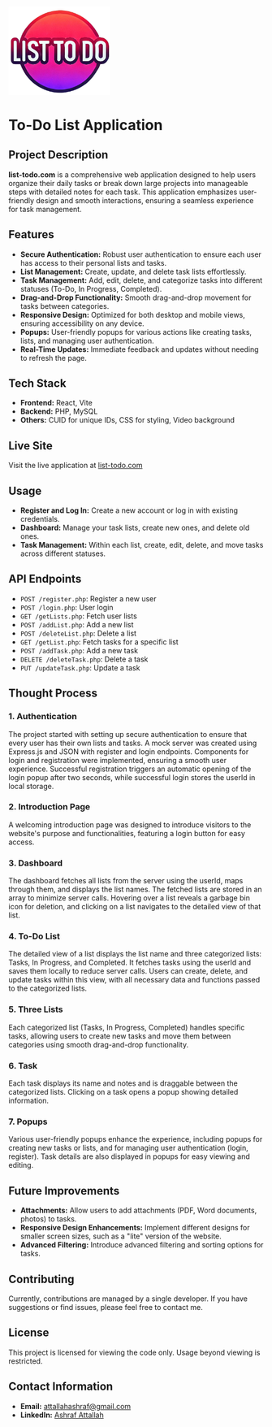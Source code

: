 <img src="src/assets/logo-to-do.png" alt="List To Do Logo" width="200">

# To-Do List Application

## Project Description
**list-todo.com** is a comprehensive web application designed to help users organize their daily tasks or break down large projects into manageable steps with detailed notes for each task. This application emphasizes user-friendly design and smooth interactions, ensuring a seamless experience for task management.

## Features
- **Secure Authentication:** Robust user authentication to ensure each user has access to their personal lists and tasks.
- **List Management:** Create, update, and delete task lists effortlessly.
- **Task Management:** Add, edit, delete, and categorize tasks into different statuses (To-Do, In Progress, Completed).
- **Drag-and-Drop Functionality:** Smooth drag-and-drop movement for tasks between categories.
- **Responsive Design:** Optimized for both desktop and mobile views, ensuring accessibility on any device.
- **Popups:** User-friendly popups for various actions like creating tasks, lists, and managing user authentication.
- **Real-Time Updates:** Immediate feedback and updates without needing to refresh the page.

## Tech Stack
- **Frontend:** React, Vite
- **Backend:** PHP, MySQL
- **Others:** CUID for unique IDs, CSS for styling, Video background

## Live Site
Visit the live application at [list-todo.com](https://list-todo.com)

## Usage
- **Register and Log In:** Create a new account or log in with existing credentials.
- **Dashboard:** Manage your task lists, create new ones, and delete old ones.
- **Task Management:** Within each list, create, edit, delete, and move tasks across different statuses.

## API Endpoints
- `POST /register.php`: Register a new user
- `POST /login.php`: User login
- `GET /getLists.php`: Fetch user lists
- `POST /addList.php`: Add a new list
- `POST /deleteList.php`: Delete a list
- `GET /getList.php`: Fetch tasks for a specific list
- `POST /addTask.php`: Add a new task
- `DELETE /deleteTask.php`: Delete a task
- `PUT /updateTask.php`: Update a task

## Thought Process

### 1. Authentication
The project started with setting up secure authentication to ensure that every user has their own lists and tasks. A mock server was created using Express.js and JSON with register and login endpoints. Components for login and registration were implemented, ensuring a smooth user experience. Successful registration triggers an automatic opening of the login popup after two seconds, while successful login stores the userId in local storage.

### 2. Introduction Page
A welcoming introduction page was designed to introduce visitors to the website's purpose and functionalities, featuring a login button for easy access.

### 3. Dashboard
The dashboard fetches all lists from the server using the userId, maps through them, and displays the list names. The fetched lists are stored in an array to minimize server calls. Hovering over a list reveals a garbage bin icon for deletion, and clicking on a list navigates to the detailed view of that list.

### 4. To-Do List
The detailed view of a list displays the list name and three categorized lists: Tasks, In Progress, and Completed. It fetches tasks using the userId and saves them locally to reduce server calls. Users can create, delete, and update tasks within this view, with all necessary data and functions passed to the categorized lists.

### 5. Three Lists
Each categorized list (Tasks, In Progress, Completed) handles specific tasks, allowing users to create new tasks and move them between categories using smooth drag-and-drop functionality.

### 6. Task
Each task displays its name and notes and is draggable between the categorized lists. Clicking on a task opens a popup showing detailed information.

### 7. Popups
Various user-friendly popups enhance the experience, including popups for creating new tasks or lists, and for managing user authentication (login, register). Task details are also displayed in popups for easy viewing and editing.

## Future Improvements
- **Attachments:** Allow users to add attachments (PDF, Word documents, photos) to tasks.
- **Responsive Design Enhancements:** Implement different designs for smaller screen sizes, such as a "lite" version of the website.
- **Advanced Filtering:** Introduce advanced filtering and sorting options for tasks.

## Contributing
Currently, contributions are managed by a single developer. If you have suggestions or find issues, please feel free to contact me.

## License
This project is licensed for viewing the code only. Usage beyond viewing is restricted.

## Contact Information
- **Email:** [attallahashraf@gmail.com](mailto:attallahashraf@gmail.com)
- **LinkedIn:** [Ashraf Attallah](https://www.linkedin.com/in/ashraf-attallah-a36330219)

